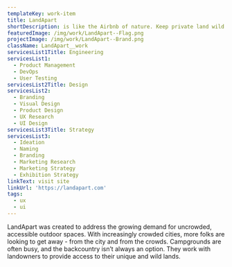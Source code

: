 ```yaml
---
templateKey: work-item
title: LandApart
shortDescription: is like the Airbnb of nature. Keep private land wild. Enjoy quality time in nature.
featuredImage: /img/work/LandApart--Flag.png
projectImage: /img/work/LandApart--Brand.png
className: LandApart__work
servicesList1Title: Engineering
servicesList1:
  - Product Management
  - DevOps
  - User Testing
servicesList2Title: Design
servicesList2:
  - Branding
  - Visual Design
  - Product Design
  - UX Research
  - UI Design
servicesList3Title: Strategy
servicesList3:
  - Ideation
  - Naming
  - Branding
  - Marketing Research
  - Marketing Strategy
  - Exhibition Strategy
linkText: visit site
linkUrl: 'https://landapart.com'
tags:
  - ux
  - ui
---
```


LandApart was created to address the growing demand for uncrowded, accessible outdoor spaces. With increasingly crowded cities, more folks are looking to get away - from the city and from the crowds. Campgrounds are often busy, and the backcountry isn’t always an option. They work with landowners to provide access to their unique and wild lands.
